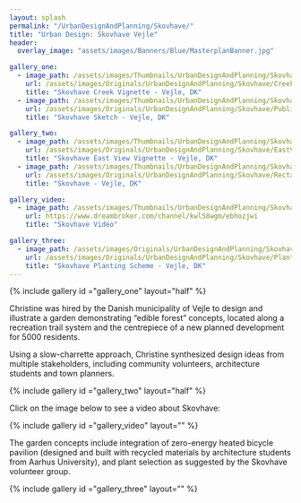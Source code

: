 ```yaml
---
layout: splash
permalink: "/UrbanDesignAndPlanning/Skovhave/"
title: "Urban Design: Skovhave Vejle"
header:
  overlay_image: "assets/images/Banners/Blue/MasterplanBanner.jpg"

gallery_one:
  - image_path: /assets/images/Thumbnails/UrbanDesignAndPlanning/Skovhave/CreekVignette.jpg
    url: /assets/images/Originals/UrbanDesignAndPlanning/Skovhave/CreekVignette.jpg
    title: "Skovhave Creek Vignette - Vejle, DK"
  - image_path: /assets/images/Thumbnails/UrbanDesignAndPlanning/Skovhave/PublicSketch.jpg
    url: /assets/images/Originals/UrbanDesignAndPlanning/Skovhave/PublicSketch.jpg
    title: "Skovhave Sketch - Vejle, DK"

gallery_two:
  - image_path: /assets/images/Thumbnails/UrbanDesignAndPlanning/Skovhave/EastVignette.jpg
    url: /assets/images/Originals/UrbanDesignAndPlanning/Skovhave/EastVignette.jpg
    title: "Skovhave East View Vignette - Vejle, DK"
  - image_path: /assets/images/Thumbnails/UrbanDesignAndPlanning/Skovhave/Rectangular.jpg
    url: /assets/images/Originals/UrbanDesignAndPlanning/Skovhave/Rectangular.jpg
    title: "Skovhave - Vejle, DK"

gallery_video:
  - image_path: /assets/images/Thumbnails/UrbanDesignAndPlanning/Skovhave/VideoLink.jpg
    url: https://www.dreambroker.com/channel/kwl58wgm/ebhozjwi
    title: "Skovhave Video"

gallery_three:
  - image_path: /assets/images/Originals/UrbanDesignAndPlanning/Skovhave/PlantingScheme.jpg
    url: /assets/images/Originals/UrbanDesignAndPlanning/Skovhave/PlantingScheme.jpg
    title: "Skovhave Planting Scheme - Vejle, DK"
---
```


{% include gallery id ="gallery_one" layout="half" %}

Christine was hired by the Danish municipality of Vejle to
design and illustrate a garden demonstrating “edible forest”
concepts, located along a recreation trail system and the
centrepiece of a new planned development for 5000 residents.

Using a slow-charrette approach, Christine synthesized design
ideas from multiple stakeholders, including community
volunteers, architecture students and town planners.

{% include gallery id ="gallery_two" layout="half" %}

Click on the image below to see a video about Skovhave:

{% include gallery id ="gallery_video" layout="" %}

The garden concepts include integration of zero-energy heated
bicycle pavilion (designed and built with recycled materials
by architecture students from Aarhus University), and plant
selection as suggested by the Skovhave volunteer group.


{% include gallery id ="gallery_three" layout="" %}
